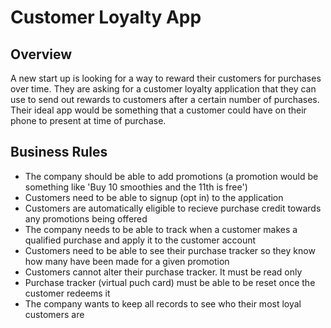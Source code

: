 # Customer Loyalty App

## Overview

A new start up is looking for a way to reward their customers for purchases over time. They are asking for a customer loyalty application that they can use to send out rewards to customers after a certain number of purchases. Their ideal app would be something that a customer could have on their phone to present at time of purchase.

## Business Rules

- The company should be able to add promotions (a promotion would be something like 'Buy 10 smoothies and the 11th is free')
- Customers need to be able to signup (opt in) to the application
- Customers are automatically eligible to recieve purchase credit towards any promotions being offered
- The company needs to be able to track when a customer makes a qualified purchase and apply it to the customer account
- Customers need to be able to see their purchase tracker so they know how many have been made for a given promotion
- Customers cannot alter their purchase tracker. It must be read only
- Purchase tracker (virtual puch card) must be able to be reset once the customer redeems it
- The company wants to keep all records to see who their most loyal customers are
